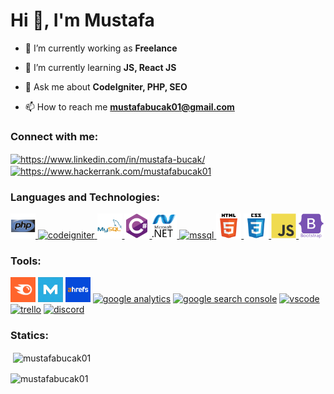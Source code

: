 <h1 align="left">Hi 👋, I'm Mustafa</h1>
<!--<p align="left"> <a href="https://github.com/ryo-ma/github-profile-trophy"><img src="https://github-profile-trophy.vercel.app/?username=mustafabucak01" alt="mustafabucak01" /></a> </p>-->

- 🔭 I’m currently working as **Freelance**

- 🌱 I’m currently learning **JS, React JS**

- 💬 Ask me about **CodeIgniter, PHP, SEO**

- 📫 How to reach me **mustafabucak01@gmail.com**

<h3 align="left">Connect with me:</h3>
<p align="left">
<a href="https://linkedin.com/in/https://www.linkedin.com/in/mustafa-bucak/" target="blank"><img align="center" src="https://raw.githubusercontent.com/rahuldkjain/github-profile-readme-generator/master/src/images/icons/Social/linked-in-alt.svg" alt="https://www.linkedin.com/in/mustafa-bucak/" height="30" width="40" /></a>
<a href="https://www.hackerrank.com/https://www.hackerrank.com/mustafabucak01" target="blank"><img align="center" src="https://raw.githubusercontent.com/rahuldkjain/github-profile-readme-generator/master/src/images/icons/Social/hackerrank.svg" alt="https://www.hackerrank.com/mustafabucak01" height="30" width="40" /></a>
</p>

<h3 align="left">Languages and Technologies:</h3>
<p align="left"> 
<a href="https://www.php.net" target="_blank" rel="noreferrer"> <img src="https://raw.githubusercontent.com/devicons/devicon/master/icons/php/php-original.svg" alt="php" width="40" height="40"/> </a>
<a href="https://codeigniter.com" target="_blank" rel="noreferrer"> <img src="https://cdn.worldvectorlogo.com/logos/codeigniter.svg" alt="codeigniter" width="40" height="40"/> </a> 
<a href="https://www.mysql.com/" target="_blank" rel="noreferrer"> <img src="https://raw.githubusercontent.com/devicons/devicon/master/icons/mysql/mysql-original-wordmark.svg" alt="mysql" width="40" height="40"/> </a>
<a href="https://www.w3schools.com/cs/" target="_blank" rel="noreferrer"> <img src="https://raw.githubusercontent.com/devicons/devicon/master/icons/csharp/csharp-original.svg" alt="csharp" width="40" height="40"/> </a>
<a href="https://dotnet.microsoft.com/" target="_blank" rel="noreferrer"> <img src="https://raw.githubusercontent.com/devicons/devicon/master/icons/dot-net/dot-net-original-wordmark.svg" alt="dotnet" width="40" height="40"/> </a>
<a href="https://www.microsoft.com/en-us/sql-server" target="_blank" rel="noreferrer"> <img src="https://www.svgrepo.com/show/303229/microsoft-sql-server-logo.svg" alt="mssql" width="40" height="40"/> </a> 
<a href="https://www.w3.org/html/" target="_blank" rel="noreferrer"> <img src="https://raw.githubusercontent.com/devicons/devicon/master/icons/html5/html5-original-wordmark.svg" alt="html5" width="40" height="40"/> </a> 
<a href="https://www.w3schools.com/css/" target="_blank" rel="noreferrer"> <img src="https://raw.githubusercontent.com/devicons/devicon/master/icons/css3/css3-original-wordmark.svg" alt="css3" width="40" height="40"/> </a> 
<a href="https://developer.mozilla.org/en-US/docs/Web/JavaScript" target="_blank" rel="noreferrer"> <img src="https://raw.githubusercontent.com/devicons/devicon/master/icons/javascript/javascript-original.svg" alt="javascript" width="40" height="40"/> </a> 
<a href="https://getbootstrap.com" target="_blank" rel="noreferrer"> <img src="https://raw.githubusercontent.com/devicons/devicon/master/icons/bootstrap/bootstrap-plain-wordmark.svg" alt="bootstrap" width="40" height="40"/> </a>

</p>
<h3>Tools:</h3>
<a href="https://www.semrush.com/" target="_blank" rel="noreferrer"><img src="https://github.com/mustafabucak01/mustafabucak01/blob/main/semrush.jpg" alt="Semrush" width="40" height="40"></a>
<a href="https://moz.com/" target="_blank" rel="noreferrer"><img src="https://github.com/mustafabucak01/mustafabucak01/blob/main/mozbar.jpg" alt="Mozbar" width="40" height="40"></a>
<a href="https://ahrefs.com/" target="_blank" rel="noreferrer"><img src="https://github.com/mustafabucak01/mustafabucak01/blob/main/ahrefs.png" alt="Ahrefs" width="40" height="40"></a>
<a href="https://analytics.google.com/" target="_blank" rel="noreferrer"><img src="https://www.svgrepo.com/show/303373/google-analytics-3-logo.svg" alt="google analytics" width="40" height="40"></a>
<a href="https://search.google.com/search-console/about" target="_blank" rel="noreferrer"><img src="https://www.svgrepo.com/show/355037/google.svg" alt="google search console" width="40" height="40"></a>
<a href="https://code.visualstudio.com/" rel="nofollow"> <img src="https://camo.githubusercontent.com/9f1816fe8f44878d77803324ce8e3e1c4d2afc4e3f167b237e93848d3597d4fc/68747470733a2f2f75706c6f61642e77696b696d656469612e6f72672f77696b6970656469612f636f6d6d6f6e732f7468756d622f392f39612f56697375616c5f53747564696f5f436f64655f312e33355f69636f6e2e7376672f3130323470782d56697375616c5f53747564696f5f436f64655f312e33355f69636f6e2e7376672e706e67" alt="vscode" width="40" height="40" data-canonical-src="https://upload.wikimedia.org/wikipedia/commons/thumb/9/9a/Visual_Studio_Code_1.35_icon.svg/1024px-Visual_Studio_Code_1.35_icon.svg.png" style="max-width: 100%;"> </a>
<a href="https://trello.com/" target="_blank" rel="noreferrer"><img src="https://www.svgrepo.com/show/303635/trello-logo.svg" alt="trello" width="40" height="40"></a>
<a href="https://www.discord.com" target="_blank" rel="noreferrer"><img src="https://www.svgrepo.com/show/331368/discord-v2.svg" alt="discord" width="40" height="40"></a>
<h3 align="left">Statics:</h3>
<p>&nbsp;<img align="center" src="https://github-readme-stats.vercel.app/api?username=mustafabucak01&show_icons=true&locale=en" alt="mustafabucak01" /></p>
<p><img align="center" src="https://github-readme-streak-stats.herokuapp.com/?user=mustafabucak01&" alt="mustafabucak01" /></p>
<!--<p><img align="left" src="https://github-readme-stats.vercel.app/api/top-langs?username=mustafabucak01&show_icons=true&locale=en&layout=compact" alt="mustafabucak01" /></p>-->
